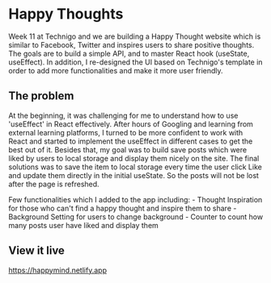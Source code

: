# Happy Thoughts

 Week 11 at Technigo and we are building a Happy Thought website which is similar to Facebook, Twitter and inspires users to share positive thoughts. 
 The goals are to build a simple API, and to master React hook (useState, useEffect). 
 In addition, I re-designed the UI based on Technigo's template in order to add more functionalities and make it more user friendly.

 
## The problem

 At the beginning, it was challenging for me to understand how to use 'useEffect' in React effectively. 
 After hours of Googling and learning from external learning platforms, I turned to be more confident to work with React and started to implement the useEffect in different cases to get the best out of it.
 Besides that, my goal was to build save posts which were liked by users to local storage and display them nicely on the site. The final solutions was to save the item to local storage every time the user click Like and update them directly in the initial useState. 
 So the posts will not be lost after the page is refreshed. 

 Few functionalities which I added to the app including:
    - Thought Inspiration for those who can't find a happy thought and inspire them to share
    - Background Setting for users to change background
    - Counter to count how many posts user have liked and display them


## View it live

https://happymind.netlify.app
